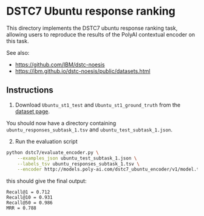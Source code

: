 # DSTC7 Ubuntu response ranking

This directory implements the DSTC7 ubuntu response ranking task, allowing
users to reproduce the results of the PolyAI contextual encoder on this task.

See also:
* https://github.com/IBM/dstc-noesis
* https://ibm.github.io/dstc-noesis/public/datasets.html


## Instructions

1. Download `Ubuntu_st1_test` and `Ubuntu_st1_ground_truth` from the
[dataset page](https://ibm.github.io/dstc-noesis/public/datasets.html).

You should now have a directory containing `ubuntu_responses_subtask_1.tsv` and
`ubuntu_test_subtask_1.json`.

2. Run the evaluation script

```bash
python dstc7/evaluate_encoder.py \
    --examples_json ubuntu_test_subtask_1.json \
    --labels_tsv ubuntu_responses_subtask_1.tsv \
    --encoder http://models.poly-ai.com/dstc7_ubuntu_encoder/v1/model.tar.gz
```

this should give the final output:

```
Recall@1 = 0.712
Recall@10 = 0.931
Recall@50 = 0.986
MRR = 0.788
```
